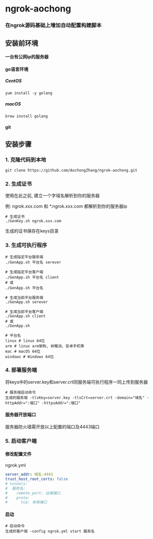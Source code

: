 # ngrok-aochong

### 在ngrok源码基础上增加自动配置构建脚本

## 安装前环境

#### 一台有公网ip的服务器

#### go语言环境

##### CentOS

```shell
yum install -y golang
```

##### macOS

```shell
brew install golang
```

#### git

## 安装步骤

### 1. 克隆代码到本地

```shell
git clone https://github.com/AochongZhang/ngrok-aochong.git
```

### 2. 生成证书

使用在此之前, 建立一个字域名解析到你的服务器

例: ngrok.xxx.com 和 *.ngrok.xxx.com 都解析到你的服务器ip

```shell
# 生成证书
./GenKey.sh ngrok.xxx.com
```

生成的证书保存在keys目录

### 3. 生成可执行程序

```shell
# 生成指定平台服务端
./GenApp.sh 平台名 serever

# 生成指定平台客户端
./GenApp.sh 平台名 client
# 或
./GenApp.sh 平台名

# 生成当前平台服务端
./GenApp.sh serever

# 生成当前平台客户端
./GenApp.sh client
# 或
./GenApp.sh

# 平台名
linux # linux 64位
arm # linux arm架构, 树莓派、安卓手机等
mac # macOS 64位
windows # Windows 64位
```

### 4. 部署服务端

将keys中的server.key和server.crt同服务端可执行程序一同上传到服务器

```shell
# 服务端启动命令
生成的服务端 -tlsKey=server.key -tlsCrt=server.crt -domain="域名" -httpAddr=":端口" -httpsAddr=":端口"
```

#### 服务器开放端口

服务器防火墙需开放以上配置的端口及4443端口

### 5. 启动客户端

#### 修改配置文件

ngrok.yml

```yaml
server_addr: 域名:4443
trust_host_root_certs: false
# tunnels:
#  服务名:
#    remote_port: 远端端口
#    proto:
#      tcp: 本地端口
```

#### 启动

```shell
# 启动命令
生成的客户端 -config ngrok.yml start 服务名
```

